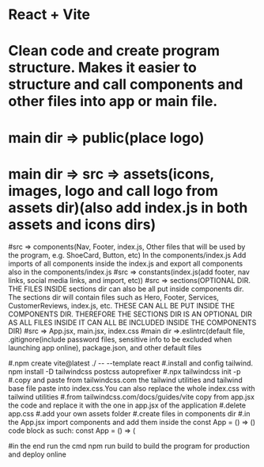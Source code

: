 # React + Vite

# Clean code and create program structure. Makes it easier to structure and call components and other files into app or main file.

# main dir => public(place logo) 
# main dir => src => assets(icons, images, logo and call logo from assets dir)(also add index.js in both assets and icons dirs) 
#src => components(Nav, Footer, index.js, Other files that will be used by the program, e.g. ShoeCard, Button, etc) In the components/index.js Add imports of all components inside the index.js and export all components also in the components/index.js
#src => constants(index.js(add footer, nav links, social media links, and import, etc))
#src => sections(OPTIONAL DIR. THE FILES INSIDE sections dir can also be all put inside components dir. The sections dir will contain files such as Hero, Footer, Services, CustomerReviews, index.js, etc. THESE CAN ALL BE PUT INSIDE THE COMPONENTS DIR. THEREFORE THE SECTIONS DIR IS AN OPTIONAL DIR AS ALL FILES INSIDE IT CAN ALL BE INCLUDED INSIDE THE COMPONENTS DIR)
#src => App.jsx, main.jsx, index.css
#main dir =>.eslintrc(default file, .gitignore(include password files, sensitive info to be excluded when launching app online), package.json, and other default files

#.npm create vite@latest ./ -- --template react
#.install and config tailwind. npm install -D tailwindcss postcss autoprefixer
#.npx tailwindcss init -p
#.copy and paste from tailwindcss.com the tailwind utilities and tailwind base file paste into index.css.You can also replace the whole index.css with tailwind utilities
#.from tailwindcss.com/docs/guides/vite copy from app.jsx the code and replace it with the one in app.jsx of the application
#.delete app.css
#.add your own assets folder
#.create files in components dir 
#.in the App.jsx import components and add them inside the const App = () => () code block as such:
const App = () => (
  <main className="relative">
    <Nav /> 
    <section className="xl:padding-1 wide:padding-r padding-b">
      <Hero />
    </section>
    <section className="padding">
      <PopularProducts />
    </section>
    <section className="padding">
      <SuperQuality />
    </section>
  <main>
  
#in the end run the cmd npm run build to build the program for production and deploy online

